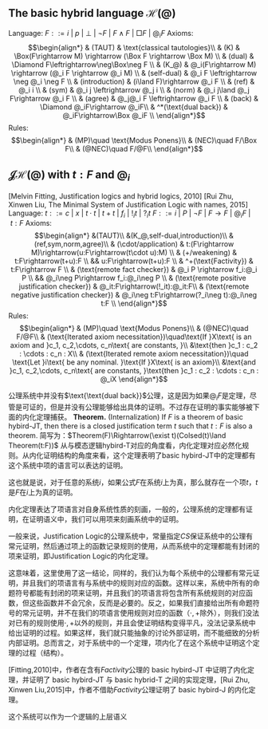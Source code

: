 

## The basic hybrid language $\mathcal{H}(@)$
Language: 
$F::= i\ |\ p\ |\ \bot\ |\ \neg F\ |\ F\land F\ |\ \Box F\ |\ @_i F$
Axioms:
$$\begin{align*}
    & (TAUT) & \text{classical tautologies}\\
    & (K) & \Box(F\rightarrow M) \rightarrow (\Box F \rightarrow \Box M) \\
    & (dual) & \Diamond F\leftrightarrow\neg\Box\neg F \\
    & (K_@) & @_i(F\rightarrow M) \rightarrow (@_i F \rightarrow @_i M) \\
    & (self-dual) & @_i F \leftrightarrow \neg @_i \neg F \\
    & (introduction) & (i\land F)\rightarrow @_i F \\
    & (ref) & @_i i \\
    & (sym) & @_i j \leftrightarrow @_j i \\
    & (norm) & @_i j\land @_j F\rightarrow @_i F \\
    & (agree) & @_j@_i F \leftrightarrow @_i F \\
    & (back) & \Diamond @_iF\rightarrow @_iF\\
    & ^*(\text{dual back}) & @_iF\rightarrow\Box @_iF \\
\end{align*}$$
Rules:
$$\begin{align*}
    & (MP)\quad \text{Modus Ponens}\\
    & (NEC)\quad F/\Box F\\
    & (@NEC)\quad F/@F\\
\end{align*}$$


## $\mathcal{JH(@)}$ with $t:F$ and $@_i$
[Melvin Fitting, Justification logics and hybrid logics, 2010]
[Rui Zhu, Xinwen Liu, The Minimal System of Justification Logic with names, 2015]
Language: 
$t::= c\ |\ x\ |\ t\cdot t\ |\ t+t\ |\ f_i\ |\ !_it\ |\ ?_it$
$F::= i\ |\ P\ |\ \neg F\ |\ F\rightarrow F\ |\ @_i F\ |\ t:F$
Axioms:
$$\begin{align*}
    &(TAUT)\\
    &(K_@,self-dual,introduction)\\
    &(ref,sym,norm,agree)\\
    & (\cdot/application) & t:(F\rightarrow M)\rightarrow(u:F\rightarrow(t\cdot u):M) \\
    & (+/weakening) & t:F\rightarrow(t+u):F \\
    && u:F\rightarrow(t+u):F \\
    & ^+(\text{Factivity}) & t:F\rightarrow F \\
    & (\text{remote fact checker}) & @_i P \rightarrow f_i:@_i P \\
    && @_i\neg P\rightarrow f_i:@_i\neg P \\
    & (\text{remote positive justification checker}) & @_it:F\rightarrow(!_it):@_it:F\\
    & (\text{remote negative justification checker}) & @_i\neg t:F\rightarrow(?_i\neg t):@_i\neg t:F \\ 
\end{align*}$$
Rules:
$$\begin{align*}
    & (MP)\quad \text{Modus Ponens}\\
    & (@NEC)\quad F/@F\\
    & (\text{Iterated axiom necessitation})\quad\text{If }X\text{ is an axiom and }c_1, c_2,\cdots, c_n\text{ are constants, }\\
    &\text{then }c_1 : c_2 : \cdots : c_n : X\\
    & (\text{Iterated remote axiom necessitation})\quad \text{Let }i\text{ be any nominal. }\text{If }X\text{ is an axiom}\\
    &\text{and }c_1, c_2,\cdots, c_n\text{ are constants, }\text{then }c_1 : c_2 : \cdots : c_n : @_iX
\end{align*}$$

公理系统中并没有$\text{\text{dual back}}$公理，这是因为如果$@_iF$是定理，尽管是可证的，但是并没有公理能够给出具体的证明。不过存在证明的事实能够被下面的内化定理捕获。
**Theorem.** (Internalization) If $F$ is a theorem of basic hybird-$\mathsf{JT}$, then there is a closed justification term $t$ such that $t:F$ is also a theorem. 简写为：$Theorem(F)\Rightarrow(\exist t)(Colsed(t)\land Theorem(t:F))$
从与模态逻辑hybird-$\mathsf{T}$对应的角度看，内化定理对应必然化规则。从内化证明结构的角度来看，这个定理表明了basic hybird-$\mathsf{JT}$中的定理都有这个系统中项的语言可以表达的证明。

这也就是说，对于任意的系统$i$，如果公式$F$在系统$i$上为真，那么就存在一个项$t$，$t$是$F$在$i$上为真的证明。

内化定理表达了项语言对自身系统性质的刻画，一般的，公理系统的定理都有证明，在证明语义中，我们可以用项来刻画系统中的证明。

一般来说，Justification Logic的公理系统中，常量指定$CS$保证系统中的公理有常元证明，然后通过项上的函数记录规则的使用，从而系统中的定理都能有封闭的项来证明，即Justification Logic的内化定理。

这意味着，这里使用了这一结论，同样的，我们认为每个系统中的公理都有常元证明，并且我们的项语言有与系统中的规则对应的函数。这样以来，系统中所有的命题符号都能有封闭的项来证明，并且我们的项语言将包含所有系统规则的对应函数，但这些函数并不会冗余，反而是必要的。反之，如果我们直接给出所有命题符号的常元证明，并不在我们的项语言使用规则对应的函数（$\cdot,+$除外），则我们没法对已有的规则使用$\cdot,+$以外的规则，并且会使证明结构变得平凡，没法记录系统中给出证明的过程。如果这样，我们就只能抽象的讨论外部证明，而不能细致的分析内部证明。总而言之，对于系统中的一个定理，项内化了在这个系统中证明这个定理的过程（结构）。

[Fitting,2010]中，作者在含有$Factivity$公理的 basic hybird-$\mathsf{JT}$ 中证明了内化定理，并证明了 basic hybird-$\mathsf{JT}$ 与 basic hybrid-$\mathsf{T}$ 之间的实现定理，[Rui Zhu, Xinwen Liu,2015]中，作者不借助$Factivity$公理证明了 basic hybird-$\mathsf{J}$ 的内化定理。

这个系统可以作为一个逻辑的上层语义